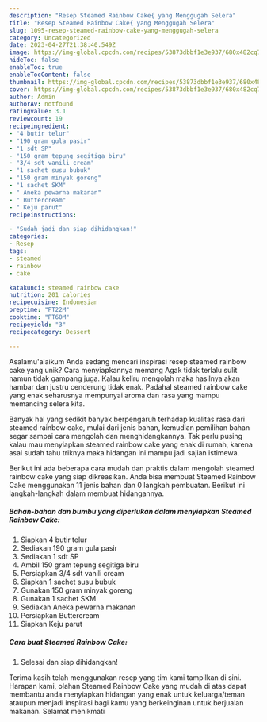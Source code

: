 ```yaml
---
description: "Resep Steamed Rainbow Cake{ yang Menggugah Selera"
title: "Resep Steamed Rainbow Cake{ yang Menggugah Selera"
slug: 1095-resep-steamed-rainbow-cake-yang-menggugah-selera
category: Uncategorized
date: 2023-04-27T21:38:40.549Z
image: https://img-global.cpcdn.com/recipes/53873dbbf1e3e937/680x482cq70/steamed-rainbow-cake-foto-resep-utama.jpg
hideToc: false
enableToc: true
enableTocContent: false
thumbnail: https://img-global.cpcdn.com/recipes/53873dbbf1e3e937/680x482cq70/steamed-rainbow-cake-foto-resep-utama.jpg
cover: https://img-global.cpcdn.com/recipes/53873dbbf1e3e937/680x482cq70/steamed-rainbow-cake-foto-resep-utama.jpg
author: Admin
authorAv: notfound
ratingvalue: 3.1
reviewcount: 19
recipeingredient:
- "4 butir telur"
- "190 gram gula pasir"
- "1 sdt SP"
- "150 gram tepung segitiga biru"
- "3/4 sdt vanili cream"
- "1 sachet susu bubuk"
- "150 gram minyak goreng"
- "1 sachet SKM"
- " Aneka pewarna makanan"
- " Buttercream"
- " Keju parut"
recipeinstructions:

- "Sudah jadi dan siap dihidangkan!"
categories:
- Resep
tags:
- steamed
- rainbow
- cake

katakunci: steamed rainbow cake 
nutrition: 201 calories
recipecuisine: Indonesian
preptime: "PT22M"
cooktime: "PT60M"
recipeyield: "3"
recipecategory: Dessert

---
```



Asalamu'alaikum Anda sedang mencari inspirasi resep steamed rainbow cake yang unik? Cara menyiapkannya memang Agak tidak terlalu sulit namun tidak gampang juga. Kalau keliru mengolah maka hasilnya akan hambar dan justru cenderung tidak enak. Padahal steamed rainbow cake yang enak seharusnya mempunyai aroma dan rasa yang mampu memancing selera kita.




Banyak hal yang sedikit banyak berpengaruh terhadap kualitas rasa dari steamed rainbow cake, mulai dari jenis bahan, kemudian pemilihan bahan segar sampai cara mengolah dan menghidangkannya. Tak perlu pusing kalau mau menyiapkan steamed rainbow cake yang enak di rumah, karena asal sudah tahu triknya maka hidangan ini mampu jadi sajian istimewa.


Berikut ini ada beberapa cara mudah dan praktis dalam mengolah steamed rainbow cake yang siap dikreasikan. Anda bisa membuat Steamed Rainbow Cake menggunakan 11 jenis bahan dan 0 langkah pembuatan. Berikut ini langkah-langkah dalam membuat hidangannya.

<!--inarticleads1-->

##### Bahan-bahan dan bumbu yang diperlukan dalam menyiapkan Steamed Rainbow Cake:

1. Siapkan 4 butir telur
1. Sediakan 190 gram gula pasir
1. Sediakan 1 sdt SP
1. Ambil 150 gram tepung segitiga biru
1. Persiapkan 3/4 sdt vanili cream
1. Siapkan 1 sachet susu bubuk
1. Gunakan 150 gram minyak goreng
1. Gunakan 1 sachet SKM
1. Sediakan  Aneka pewarna makanan
1. Persiapkan  Buttercream
1. Siapkan  Keju parut




<!--inarticleads2-->

##### Cara buat Steamed Rainbow Cake:


1. Selesai dan siap dihidangkan!



Terima kasih telah menggunakan resep yang tim kami tampilkan di sini. Harapan kami, olahan Steamed Rainbow Cake yang mudah di atas dapat membantu anda menyiapkan hidangan yang enak untuk keluarga/teman ataupun menjadi inspirasi bagi kamu yang berkeinginan untuk berjualan makanan. Selamat menikmati

